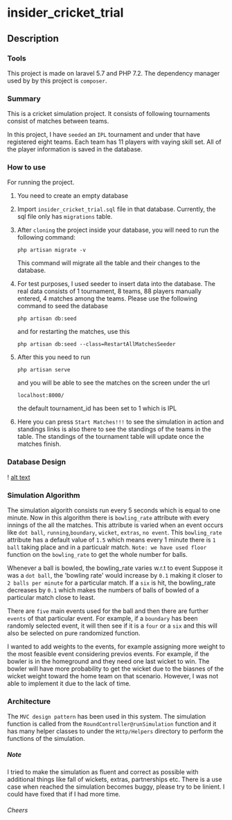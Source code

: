 # insider_cricket_trial

## Description

### Tools
This project is made on laravel 5.7 and PHP 7.2. 
The dependency manager used by by this project is
`composer`.

### Summary
This is a cricket simulation project. It consists of following
tournaments consist of matches between teams.

In this project, I have `seeded` an `IPL` tournament and under
that have registered eight teams. Each team has 11 players with
vaying skill set. All of the player information is saved in the
database.

### How to use
For running the project. 
1) You need to create an empty database
2) Import `insider_cricket_trial.sql` file
in that database. Currently, the sql file only has `migrations`
table.
3) After `cloning` the project inside your database, you will need
to run the following command: 

    `php artisan migrate -v` 
    
   This command will migrate all the table and their changes to
   the database.
4) For test purposes, I used seeder to insert data into the 
    database. The real data consists of 1 tournament, 8 teams,
    88 players manually entered, 4 matches among the teams. 
    Please use the following command to seed the database
    
    `php artisan db:seed`

    and for restarting the matches, use this
    
    `php artisan db:seed --class=RestartAllMatchesSeeder`
    
5) After this you need to run

    `php artisan serve`
    
    and you will be able to see the matches on the
    screen under the url 
    
    `localhost:8000/`
    
    the default tournament_id has been set to 1 which is IPL
    
6) Here you can press `Start Matches!!!` to see the simulation in 
    action and standings links is also there to see the 
    standings of the teams in the table. The standings of the tournament 
    table will update once the matches finish.
    
### Database Design

 ! [alt text](db_design.png "Logo Title Text 1")


### Simulation Algorithm

The simulation algorith consists run every 5 seconds which is equal
to one minute. Now in this algorithm there is `bowling_rate` attribute
with every innings of the all the matches. This attribute
is varied when an event occurs like `dot ball`, `running`,`boundary`,
`wicket`, `extras`, `no event`. This `bowling_rate` attribute has 
a default value of `1.5` which means every 1 minute there is `1 ball`
taking place and in a particualr match. `Note: we have used floor`
function on the `bowling_rate` to get the whole number for balls.

Whenever a ball is bowled, the bowling_rate varies w.r.t to event
Suppose it was a `dot ball`, the 'bowling rate' would increase by
`0.1` making it closer to `2 balls per minute` for a particular match.
If a `six` is hit, the bowling_rate decreases by `0.1` which makes
the numbers of balls of bowled of a particular match close to least.

There are `five` main events used for the ball and then 
there are further `events` of that particular event. For example,
if a `boundary` has been randomly selected event, it will then see
if it is a `four` or a `six` and this will also be selected on
pure randomized function.

I wanted to add weights to the events, for example assigning more weight
to the most feasible event considering previos events. For example,
if the bowler is in the homeground and they need one last wicket to win.
The bowler will have more probability to get the wicket due to the 
biasnes of the wicket weight toward the home team on that scenario.
However, I was not able to implement it due to the lack of time.

### Architecture

The `MVC design pattern` has been used in this system. The simulation
function is called from the `RoundController@runSimulation` function
and it has many helper classes to under the `Http/Helpers` directory
to perform the functions of the simulation.

##### Note
I tried to make the simulation as fluent and correct as possible
with additional things like fall of wickets, extras, partnerships
etc. There is a use case when reached the simulation becomes buggy,
please try to be linient. I could have fixed that if I had more time.

###### Cheers
